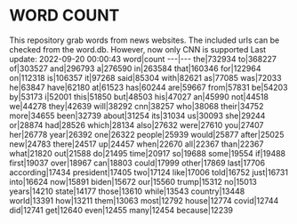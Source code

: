 # WORD COUNT
This repository grab words from news websites. The included urls can be checked from the word.db.
However, now only CNN is supported
Last update: 2022-09-20 00:00:43
word|count
---|---
the|732934
to|368227
of|303527
and|296793
a|276590
in|263584
that|160346
for|122964
on|112318
is|106357
it|97268
said|85304
with|82621
as|77085
was|72033
he|63847
have|62180
at|61523
has|60244
are|59667
from|57831
be|54203
by|53173
i|52001
this|51850
but|48503
his|47027
an|45990
not|44518
we|44278
they|42639
will|38292
cnn|38257
who|38068
their|34752
more|34655
been|32739
about|31254
its|31034
us|30093
she|29244
or|28874
had|28526
which|28134
also|27632
were|27610
you|27407
her|26778
year|26392
one|26322
people|25939
would|25877
after|25025
new|24783
there|24517
up|24457
when|22670
all|22367
than|22367
what|21820
out|21588
do|21495
time|20917
so|19688
some|19554
if|19488
first|19037
over|18967
can|18803
could|17999
other|17869
last|17706
according|17434
president|17405
two|17124
like|17006
told|16752
just|16731
into|16624
now|15891
biden|15672
our|15560
trump|15312
no|15013
years|14210
state|14177
those|13610
while|13543
country|13448
world|13391
how|13211
them|13063
most|12792
house|12774
covid|12744
did|12741
get|12640
even|12455
many|12454
because|12239
